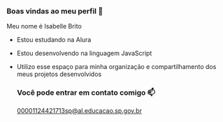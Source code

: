 ### Boas vindas ao meu perfil 🖤

Meu nome é Isabelle Brito

- Estou estudando na Alura
- Estou desenvolvendo na linguagem JavaScript
- Utilizo esse espaço para minha organização e compartilhamento dos meus projetos desenvolvidos

  ### Você pode entrar em contato comigo 📫

  00001124421713sp@al.educacao.sp.gov.br
